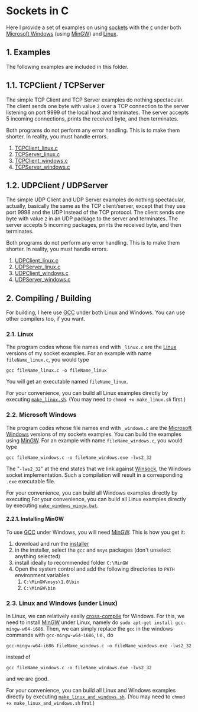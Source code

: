 # Sockets in C

Here I provide a set of examples on using [sockets](https://en.wikipedia.org/wiki/Network_socket)
with the [`C`](https://en.wikipedia.org/wiki/C_%28programming_language%29) under both [Microsoft Windows](https://en.wikipedia.org/wiki/Windows) (using [MinGW](http://mingw.org/)) and [Linux](https://en.wikipedia.org/wiki/Linux).

## 1. Examples

The following examples are included in this folder.

## 1.1. TCPClient / TCPServer

The simple TCP Client and TCP Server examples do nothing spectacular.
The client sends one byte with value `2` over a TCP connection to the server listening on port 9999 of the local host and terminates.
The server accepts 5 incoming connections, prints the received byte, and then terminates.

Both programs do not perform any error handling. This is to make them shorter. In reality, you must handle errors.

1. [TCPClient_linux.c](http://github.com/thomasWeise/distributedComputingExamples/tree/master/sockets/c/TCPClient_linux.c)
1. [TCPServer_linux.c](http://github.com/thomasWeise/distributedComputingExamples/tree/master/sockets/c/TCPServer_linux.c)
1. [TCPClient_windows.c](http://github.com/thomasWeise/distributedComputingExamples/tree/master/sockets/c/TCPClient_windows.c)
1. [TCPServer_windows.c](http://github.com/thomasWeise/distributedComputingExamples/tree/master/sockets/c/TCPServer_windows.c)

## 1.2. UDPClient / UDPServer

The simple UDP Client and UDP Server examples do nothing spectacular, actually, basically the same as the TCP client/server, except that they use port 9998 and the UDP instead of the TCP protocol.
The client sends one byte with value `2` in an UDP package to the server and terminates.
The server accepts 5 incoming packages, prints the received byte, and then terminates.

Both programs do not perform any error handling. This is to make them shorter. In reality, you must handle errors.

1. [UDPClient_linux.c](http://github.com/thomasWeise/distributedComputingExamples/tree/master/sockets/c/UDPClient_linux.c)
1. [UDPServer_linux.c](http://github.com/thomasWeise/distributedComputingExamples/tree/master/sockets/c/UDPServer_linux.c)
1. [UDPClient_windows.c](http://github.com/thomasWeise/distributedComputingExamples/tree/master/sockets/c/UDPClient_windows.c)
1. [UDPServer_windows.c](http://github.com/thomasWeise/distributedComputingExamples/tree/master/sockets/c/UDPServer_windows.c)

## 2. Compiling / Building

For building, I here use [GCC](https://en.wikipedia.org/wiki/GNU_Compiler_Collection) under both Linux and Windows. You can use other compilers too, if you want.

### 2.1. Linux

The program codes whose file names end with `_linux.c` are the [Linux](https://en.wikipedia.org/wiki/Linux) versions of my socket examples. For an example with name `fileName_linux.c`, you would type

    gcc fileName_linux.c -o fileName_linux
    
You will get an executable named `fileName_linux`.
 
For your convenience, you can build all Linux examples directly by executing [`make_linux.sh`](http://github.com/thomasWeise/distributedComputingExamples/tree/master/sockets/c/make_linux.sh). (You may need to `chmod +x make_linux.sh` first.)

### 2.2. Microsoft Windows

The program codes whose file names end with `_windows.c` are the [Microsoft Windows](https://en.wikipedia.org/wiki/Windows) versions of my sockets examples. You can build the examples using [MinGW](http://mingw.org/). For an example with name `fileName_windows.c`, you would type

    gcc fileName_windows.c -o fileName_windows.exe -lws2_32

The "`-lws2_32`" at the end states that we link against [Winsock](https://en.wikipedia.org/wiki/Winsock), the Windows socket implementation. Such a compilation will result in a corresponding `.exe` executable file. 

For your convenience, you can build all Windows examples directly by executing For your convenience, you can build all Linux examples directly by executing [`make_windows_mingw.bat`](http://github.com/thomasWeise/distributedComputingExamples/tree/master/sockets/c/make_windows_mingw.bat).

#### 2.2.1. Installing MinGW

To use [GCC](https://en.wikipedia.org/wiki/GNU_Compiler_Collection) under Windows, you will need [MinGW](http://mingw.org/). This is how you get it:

1. download and run the [installer](https://sourceforge.net/projects/mingw/files/Installer/mingw-get-setup.exe/download)
2. in the installer, select the `gcc` and `msys` packages (don't unselect anything selected)
3. install ideally to recommended folder `C:\MinGW`
4. Open the system control and add the following directories to `PATH` environment variables 
   1. `C:\MinGW\msys\1.0\bin`
   2. `C:\MinGW\bin`
   
### 2.3. Linux and Windows (under Linux)

In Linux, we can relatively easily [cross-compile](https://en.wikipedia.org/wiki/Cross_compiler) for Windows.
For this, we need to install [MinGW](http://mingw.org/) under Linux, namely do `sudo apt-get install gcc-mingw-w64-i686`.
Then, we can simply replace the `gcc` in the windows commands with `gcc-mingw-w64-i686`, i.e., do

    gcc-mingw-w64-i686 fileName_windows.c -o fileName_windows.exe -lws2_32

instead of

    gcc fileName_windows.c -o fileName_windows.exe -lws2_32
   
and we are good.

For your convenience, you can build all Linux and Windows examples directly by executing [`make_linux_and_windows.sh`](http://github.com/thomasWeise/distributedComputingExamples/tree/master/sockets/c/make_linux_and_windows.sh). (You may need to `chmod +x make_linux_and_windows.sh` first.)